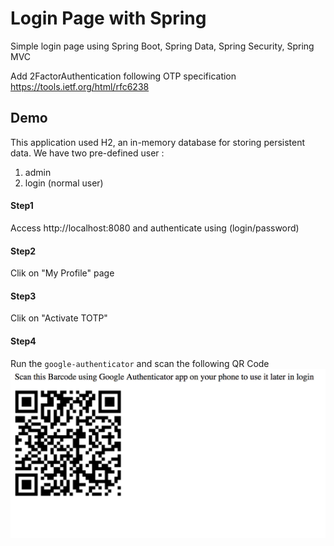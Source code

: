 # Login Page with Spring
Simple login page using Spring Boot, Spring Data, Spring Security, Spring MVC

Add 2FactorAuthentication following OTP specification
https://tools.ietf.org/html/rfc6238

## Demo

This application used H2, an in-memory database for storing persistent data. We have two pre-defined user : 
 1) admin
 2) login (normal user)

#### Step1

Access http://localhost:8080 and authenticate using (login/password)

#### Step2

Clik on "My Profile" page

#### Step3

Clik on "Activate TOTP" 

#### Step4
Run the `google-authenticator` and scan the following QR Code
<img src="https://github.com/thomasxnguy/login-totp/blob/master/img/QR_img.png">
